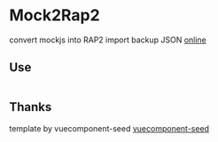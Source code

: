 # Mock2Rap2

convert mockjs into RAP2 import backup JSON
[online](https://yelingfeng.github.io/MocktoRap2/)

## Use
```js

```

## Thanks
template by vuecomponent-seed
[vuecomponent-seed](https://github.com/zouhangwithsweet/vuecomponent-seed) 

